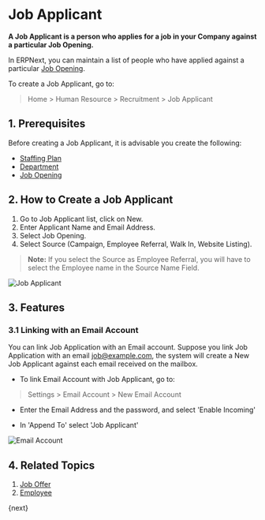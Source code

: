 <!-- add-breadcrumbs -->
# Job Applicant

**A Job Applicant is a person who applies for a job in your Company against a particular Job Opening.** 

In ERPNext, you can maintain a list of people who have applied against a particular [Job Opening](/docs/user/manual/en/human-resources/job-opening).

To create a Job Applicant, go to:

> Home > Human Resource > Recruitment > Job Applicant 


## 1. Prerequisites

Before creating a Job Applicant, it is advisable you create the following:

* [Staffing Plan](/docs/user/manual/en/human-resources/staffing-plan)
* [Department](/docs/user/manual/en/human-resources/department)
* [Job Opening](/docs/user/manual/en/human-resources/job-opening)

## 2. How to Create a Job Applicant

1. Go to Job Applicant list, click on New.
1. Enter Applicant Name and Email Address.
1. Select Job Opening.
1. Select Source (Campaign, Employee Referral, Walk In, Website Listing).

> **Note:** If you select the Source as Employee Referral, you will have to select the Employee name in the Source Name Field.

<img class="screenshot" alt="Job Applicant" src="{{docs_base_url}}/assets/img/human-resources/job-applicant.png">

## 3. Features

### 3.1 Linking with an Email Account

You can link Job Application with an Email account.
Suppose you link Job Application with an email job@example.com, the 
system will create a New Job Applicant against each email received on the mailbox.

* To link Email Account with Job Applicant, go to:

> Settings > Email Account > New Email Account

* Enter the Email Address and the password, and select 'Enable Incoming'

* In 'Append To' select 'Job Applicant'

<img class="screenshot" alt="Email Account" src="{{docs_base_url}}/assets/img/human-resources/email-account.png">

## 4. Related Topics

1. [Job Offer](/docs/user/manual/en/human-resources/job-offer)
1. [Employee](/docs/user/manual/en/human-resources/employee)

{next}
